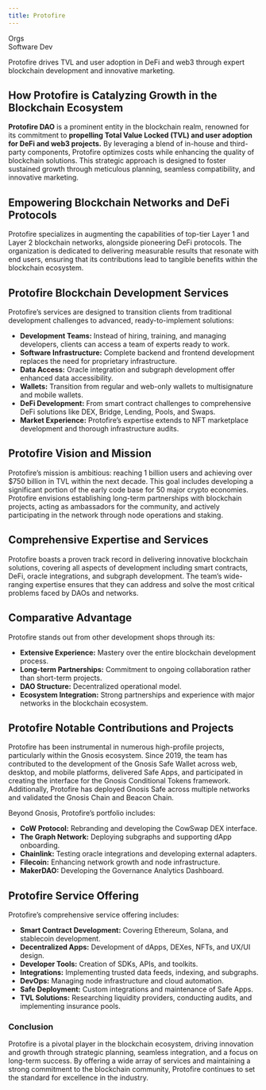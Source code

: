 ```yaml
---
title: Protofire
---
```

Orgs  
 Software Dev  

Protofire drives TVL and user adoption in DeFi and web3 through expert blockchain development and innovative marketing.


How Protofire is Catalyzing Growth in the Blockchain Ecosystem
--------------------------------------------------------------

**Protofire DAO** is a prominent entity in the blockchain realm, renowned for its commitment to **propelling Total Value Locked (TVL) and user adoption for DeFi and web3 projects.** By leveraging a blend of in-house and third-party components, Protofire optimizes costs while enhancing the quality of blockchain solutions. This strategic approach is designed to foster sustained growth through meticulous planning, seamless compatibility, and innovative marketing.

Empowering Blockchain Networks and DeFi Protocols
-------------------------------------------------

Protofire specializes in augmenting the capabilities of top-tier Layer 1 and Layer 2 blockchain networks, alongside pioneering DeFi protocols. The organization is dedicated to delivering measurable results that resonate with end users, ensuring that its contributions lead to tangible benefits within the blockchain ecosystem.

Protofire Blockchain Development Services
-----------------------------------------

Protofire’s services are designed to transition clients from traditional development challenges to advanced, ready-to-implement solutions:

- **Development Teams:** Instead of hiring, training, and managing developers, clients can access a team of experts ready to work.
- **Software Infrastructure:** Complete backend and frontend development replaces the need for proprietary infrastructure.
- **Data Access:** Oracle integration and subgraph development offer enhanced data accessibility.
- **Wallets:** Transition from regular and web-only wallets to multisignature and mobile wallets.
- **DeFi Development:** From smart contract challenges to comprehensive DeFi solutions like DEX, Bridge, Lending, Pools, and Swaps.
- **Market Experience:** Protofire’s expertise extends to NFT marketplace development and thorough infrastructure audits.

Protofire Vision and Mission
----------------------------

Protofire’s mission is ambitious: reaching 1 billion users and achieving over $750 billion in TVL within the next decade. This goal includes developing a significant portion of the early code base for 50 major crypto economies. Protofire envisions establishing long-term partnerships with blockchain projects, acting as ambassadors for the community, and actively participating in the network through node operations and staking.

Comprehensive Expertise and Services
------------------------------------

Protofire boasts a proven track record in delivering innovative blockchain solutions, covering all aspects of development including smart contracts, DeFi, oracle integrations, and subgraph development. The team’s wide-ranging expertise ensures that they can address and solve the most critical problems faced by DAOs and networks.

Comparative Advantage
---------------------

Protofire stands out from other development shops through its:

- **Extensive Experience:** Mastery over the entire blockchain development process.
- **Long-term Partnerships:** Commitment to ongoing collaboration rather than short-term projects.
- **DAO Structure:** Decentralized operational model.
- **Ecosystem Integration:** Strong partnerships and experience with major networks in the blockchain ecosystem.

Protofire Notable Contributions and Projects
--------------------------------------------

Protofire has been instrumental in numerous high-profile projects, particularly within the Gnosis ecosystem. Since 2019, the team has contributed to the development of the Gnosis Safe Wallet across web, desktop, and mobile platforms, delivered Safe Apps, and participated in creating the interface for the Gnosis Conditional Tokens framework. Additionally, Protofire has deployed Gnosis Safe across multiple networks and validated the Gnosis Chain and Beacon Chain.

Beyond Gnosis, Protofire’s portfolio includes:

- **CoW Protocol:** Rebranding and developing the CowSwap DEX interface.
- **The Graph Network:** Deploying subgraphs and supporting dApp onboarding.
- **Chainlink:** Testing oracle integrations and developing external adapters.
- **Filecoin:** Enhancing network growth and node infrastructure.
- **MakerDAO:** Developing the Governance Analytics Dashboard.

Protofire Service Offering
--------------------------

Protofire’s comprehensive service offering includes:

- **Smart Contract Development:** Covering Ethereum, Solana, and stablecoin development.
- **Decentralized Apps:** Development of dApps, DEXes, NFTs, and UX/UI design.
- **Developer Tools:** Creation of SDKs, APIs, and toolkits.
- **Integrations:** Implementing trusted data feeds, indexing, and subgraphs.
- **DevOps:** Managing node infrastructure and cloud automation.
- **Safe Deployment:** Custom integrations and maintenance of Safe Apps.
- **TVL Solutions:** Researching liquidity providers, conducting audits, and implementing insurance pools.

### Conclusion

Protofire is a pivotal player in the blockchain ecosystem, driving innovation and growth through strategic planning, seamless integration, and a focus on long-term success. By offering a wide array of services and maintaining a strong commitment to the blockchain community, Protofire continues to set the standard for excellence in the industry.
